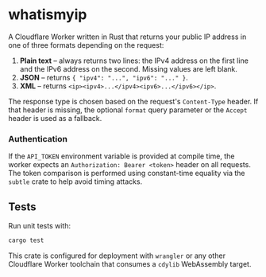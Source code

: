# whatismyip

A Cloudflare Worker written in Rust that returns your public IP address in one of three formats depending on the request:

1. **Plain text** – always returns two lines: the IPv4 address on the first line and the IPv6 address on the second. Missing values are left blank.
2. **JSON** – returns `{ "ipv4": "...", "ipv6": "..." }`.
3. **XML** – returns `<ip><ipv4>...</ipv4><ipv6>...</ipv6></ip>`.

The response type is chosen based on the request's `Content-Type` header. If that header is missing,
the optional `format` query parameter or the `Accept` header is used as a fallback.

### Authentication

If the `API_TOKEN` environment variable is provided at compile time, the worker
expects an `Authorization: Bearer <token>` header on all requests. The token
comparison is performed using constant-time equality via the `subtle` crate to
help avoid timing attacks.

## Tests

Run unit tests with:

```bash
cargo test
```

This crate is configured for deployment with `wrangler` or any other Cloudflare Worker toolchain that consumes a `cdylib` WebAssembly target.
